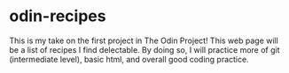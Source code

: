 # odin-recipes
This is my take on the first project in The Odin Project!
This web page will be a list of recipes I find delectable.
By doing so, I will practice more of git (intermediate level),
basic html, and overall good coding practice.

